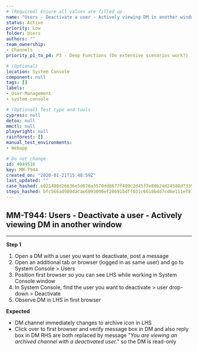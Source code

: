 ```yaml
---
# (Required) Ensure all values are filled up
name: "Users - Deactivate a user - Actively viewing DM in another window"
status: Active
priority: Low
folder: Users
authors: ""
team_ownership: 
- Channels
priority_p1_to_p4: P3 - Deep Functions (Do extensive scenarios work?)

# (Optional)
location: System Console
component: null
tags: []
labels: 
- User-Management
- system-console

# (Optional) Test type and tools
cypress: null
detox: null
mmctl: null
playwright: null
rainforest: []
manual_test_environments: 
- Webapp

# Do not change
id: 4049516
key: MM-T944
created_on: "2020-01-21T15:48:59Z"
last_updated: ""
case_hashed: e021488d26636e5d678a3570dd8677f409c2d45f7e80b24d24588d7335489423d2b6c620e586e0d6b8ad31f205f5d3ec
steps_hashed: bfc566ad989dacae6093096ef28691bdff031c6618bdd7cd6e111ef878756c7f1e5015869b93949201575a70205cc193
---
```


<!-- (Auto-generated) Based on frontmatter's "key" and "name" -->

## MM-T944: Users - Deactivate a user - Actively viewing DM in another window

---

**Step 1**

1. Open a DM with a user you want to deactivate, post a message
2. Open an additional tab or browser (logged in as same user) and go to System Console > Users
3. Position first browser so you can see LHS while working in System Console window
4. In System Console, find the user you want to deactivate > user drop-down > Deactivate
5. Observe DM in LHS in first browser

**Expected**

- DM channel immediately changes to archive icon in LHS
- Click over to first browser and verify message box in DM and also reply box in DM RHS are both replaced by message "_You are viewing an archived channel with a deactivated user._" so the DM is read-only
